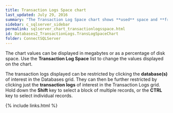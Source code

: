 ```yaml
---
title: Transaction Logs Space chart
last_updated: July 29, 2016
summary: "The Transaction Log Space chart shows **used** space and **free** space for each of the selected database's transaction logs."
sidebar: c_sqlserver_sidebar
permalink: sqlserver_chart_transactionlogsspace.html
id: Databases2_TransactionLogs.TransLogSpaceChart
folder: ConnectSQLServer
---
```




The chart values can be displayed in megabytes or as a percentage of disk space. Use the **Transaction Log Space** list  to change the values displayed on the chart.

The transaction logs displayed can be restricted by clicking the **database(s)** of interest in the Databases grid. They can then be further restricted by clicking just the **transaction logs** of interest in the Transaction Logs grid. Hold down the **Shift** key to select a block of multiple records, or the **CTRL** key to select individual records.


{% include links.html %}
